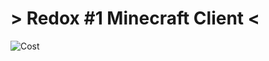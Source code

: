 # > Redox #1 Minecraft Client <
![Cost](https://img.shields.io/badge/cost%20free?labelColor=blue&color=green)
